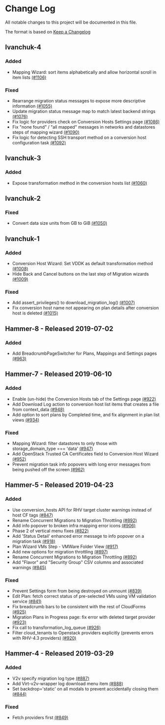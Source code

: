 # Change Log

All notable changes to this project will be documented in this file.

The format is based on [Keep a Changelog](http://keepachangelog.com/en/1.0.0/)

## Ivanchuk-4

### Added
- Mapping Wizard: sort items alphabetically and allow horizontal scroll in item lists [(#1106)](https://github.com/ManageIQ/manageiq-v2v/pull/1106)

### Fixed
- Rearrange migration status messages to expose more descriptive information [(#1055)](https://github.com/ManageIQ/manageiq-v2v/pull/1055)
- Update migration status message map to match latest backend strings [(#1076)](https://github.com/ManageIQ/manageiq-v2v/pull/1076)
- Fix logic for providers check on Conversion Hosts Settings page [(#1086)](https://github.com/ManageIQ/manageiq-v2v/pull/1086)
- Fix "none found" / "all mapped" messages in networks and datastores steps of mapping wizard [(#1090)](https://github.com/ManageIQ/manageiq-v2v/pull/1090)
- Fix logic for detecting SSH transport method on a conversion host configuration task [(#1092)](https://github.com/ManageIQ/manageiq-v2v/pull/1092)

## Ivanchuk-3

### Added
- Expose transformation method in the conversion hosts list [(#1060)](https://github.com/ManageIQ/manageiq-v2v/pull/1060)

## Ivanchuk-2

### Fixed
- Convert data size units from GB to GiB [(#1050)](https://github.com/ManageIQ/manageiq-v2v/pull/1050)

## Ivanchuk-1

### Added
- Conversion Host Wizard: Set VDDK as default transformation method [(#1008)](https://github.com/ManageIQ/manageiq-v2v/pull/1008)
- Hide Back and Cancel buttons on the last step of Migration wizards [(#1009)](https://github.com/ManageIQ/manageiq-v2v/pull/1009)

### Fixed
- Add assert_privileges() to download_migration_log() [(#1007)](https://github.com/ManageIQ/manageiq-v2v/pull/1007)
- Fix conversion host name not appearing on plan details after conversion host is deleted [(#1015)](https://github.com/ManageIQ/manageiq-v2v/pull/1015)

## Hammer-8 - Released 2019-07-02

### Added
- Add BreadcrumbPageSwitcher for Plans, Mappings and Settings pages [(#963)](https://github.com/ManageIQ/manageiq-v2v/pull/963)

## Hammer-7 - Released 2019-06-10

### Added
- Enable (un-hide) the Conversion Hosts tab of the Settings page [(#922)](https://github.com/ManageIQ/manageiq-v2v/pull/922)
- Add Download Log action to conversion host list items that creates a file from context_data [(#948)](https://github.com/ManageIQ/manageiq-v2v/pull/948)
- Add option to sort plans by Completed time, and fix alignment in plan list views [(#934)](https://github.com/ManageIQ/manageiq-v2v/pull/934)

### Fixed
- Mapping Wizard: filter datastores to only those with storage_domain_type === 'data' [(#947)](https://github.com/ManageIQ/manageiq-v2v/pull/947)
- Add OpenStack Trusted CA Certificates field to Conversion Host Wizard [(#952)](https://github.com/ManageIQ/manageiq-v2v/pull/952)
- Prevent migration task info popovers with long error messages from being pushed off the screen [(#962)](https://github.com/ManageIQ/manageiq-v2v/pull/962)

## Hammer-5 - Released 2019-04-23

### Added
- Use conversion_hosts API for RHV target cluster warnings instead of host CF tags [(#847)](https://github.com/ManageIQ/manageiq-v2v/pull/847)
- Rename Concurrent Migrations to Migration Throttling [(#892)](https://github.com/ManageIQ/manageiq-v2v/pull/892)
- Add info popover to broken infra mapping error icons [(#906)](https://github.com/ManageIQ/manageiq-v2v/pull/906)
- Phase 2 of vertical menu fixes [(#822)](https://github.com/ManageIQ/manageiq-v2v/pull/822)
- Add 'Status Detail' enhanced error message to info popover on a migration task [(#918)](https://github.com/ManageIQ/manageiq-v2v/pull/918)
- Plan Wizard VMs Step - VMWare Folder View [(#917)](https://github.com/ManageIQ/manageiq-v2v/pull/917)
- Add new options for migration throttling [(#897)](https://github.com/ManageIQ/manageiq-v2v/pull/897)
- Rename Concurrent Migrations to Migration Throttling [(#892)](https://github.com/ManageIQ/manageiq-v2v/pull/892)
- Add "Flavor" and "Security Group" CSV columns and associated warnings [(#845)](https://github.com/ManageIQ/manageiq-v2v/pull/845)

### Fixed
- Prevent Settings form from being destroyed on unmount [(#839)](https://github.com/ManageIQ/manageiq-v2v/pull/839)
- Edit Plan: fetch correct status of pre-selected VMs using VM validation service [(#841)](https://github.com/ManageIQ/manageiq-v2v/pull/841)
- Fix breadcrumb bars to be consistent with the rest of CloudForms [(#925)](https://github.com/ManageIQ/manageiq-v2v/pull/925)
- Migration Plans in Progress page: fix error with deleted target provider [(#923)](https://github.com/ManageIQ/manageiq-v2v/pull/923)
- Fix call to transformation_log_queue [(#926)](https://github.com/ManageIQ/manageiq-v2v/pull/926)
- Filter cloud_tenants to Openstack providers explicitly (prevents errors with RHV-4.3 providers) [(#920)](https://github.com/ManageIQ/manageiq-v2v/pull/920)

## Hammer-4 - Released 2019-03-29

### Added
- V2v specify migration log type [(#887)](https://github.com/ManageIQ/manageiq-v2v/pull/887)
- Add Virt-v2v-wrapper log download menu item [(#888)](https://github.com/ManageIQ/manageiq-v2v/pull/888)
- Set backdrop='static' on all modals to prevent accidentally closing them [(#844)](https://github.com/ManageIQ/manageiq-v2v/pull/844)

### Fixed
- Fetch providers first [(#849)](https://github.com/ManageIQ/manageiq-v2v/pull/849)
